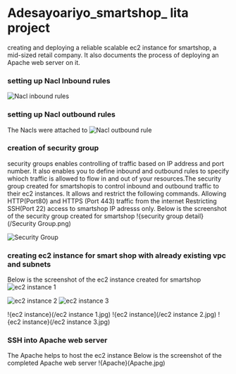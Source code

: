 # Adesayoariyo_smartshop_ lita project
creating and deploying a reliable scalable ec2 instance for smartshop, a mid-sized retail company. It also documents the process of deploying an Apache web server on it.
### setting up Nacl Inbound rules
![Nacl inbound rules](https://github.com/user-attachments/assets/ab3094ab-2ad7-4bc3-b9ec-5218ebd6622c)


### setting up Nacl outbound rules
The Nacls were attached to 
![Nacl outbound rule](https://github.com/user-attachments/assets/186d8362-d510-44ee-aaac-db477a0d937d)

### creation of security group
security groups enables controlling of traffic based on IP address and port number. It also enables you to define inbound and outbound rules to specify whioch traffic is allowed to flow in and out of your resources.The security group created for smartshopis to control inbound and outbound traffic to their ec2 instances. It allows and restrict the following commands.
Allowing HTTP(Port80) and HTTPS (Port 443) traffic from the internet
Restricting SSH(Port 22) access to smartshop IP adresss only.
Below is the screenshot of the security group created for smartshop
!{security group detail}(/Security Group.png)

![Security Group](https://github.com/user-attachments/assets/1985e7a6-e0db-49e7-802c-40692e883cb6)



### creating ec2 instance for smart shop with already existing vpc and subnets
 Below is the screenshot of the ec2 instance created for smartshop
 ![ec2 instance 1](https://github.com/user-attachments/assets/0a601212-0713-47ab-bc39-39e4ad382d9b)

 ![ec2 instance 2](https://github.com/user-attachments/assets/382dff62-3b74-4c58-976b-8c8afe3d1029)
 ![ec2 instance 3](https://github.com/user-attachments/assets/f03c7324-e5ee-4263-85e9-9f700dcc3eac)

 

 !{ec2 instance}(/ec2 instance 1.jpg)
 !{ec2 instance](/ec2 instance 2.jpg)
 !{ec2 instance}(/ec2 instance 3.jpg) 
 ### SSH into Apache web server
 The Apache helps to host the ec2 instance
Below is the screenshot of the completed Apache web server
!{Apache}(Apache.jpg)

